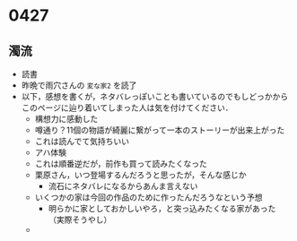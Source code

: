 # 0427

## 濁流

- 読書
- 昨晩で雨穴さんの `変な家2` を読了
- 以下，感想を書くが，ネタバレっぽいことも書いているのでもしどっかからこのページに辿り着いてしまった人は気を付けてください．
  - 構想力に感動した
  - 噂通り？11個の物語が綺麗に繋がって一本のストーリーが出来上がった
  - これは読んでて気持ちいい
  - アハ体験
  - これは順番逆だが，前作も買って読みたくなった
  - 栗原さん，いつ登場するんだろうと思ったが，そんな感じか
    - 流石にネタバレになるからあんま言えない
  - いくつかの家は今回の作品のために作ったんだろうなという予想
    - 明らかに家としておかしいやろ，と突っ込みたくなる家があった（実際そうやし）
  -